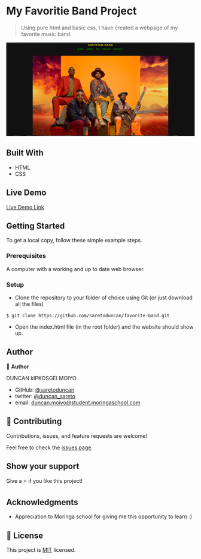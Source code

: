 

# My Favoritie Band Project

> Using pure html and basic css, I have created a webpage of my favorite music band.

![screenshot](images/screenshoot.png)


## Built With

- HTML
- CSS
 

## Live Demo

[Live Demo Link]( https://saretoduncan.github.io/favorite-band/)


## Getting Started

To get a local copy, follow these simple example steps.

### Prerequisites

A computer with a working and up to date web browser.

### Setup

- Clone the repository to your folder of choice using Git (or just download all the files)
```
$ git clone https://github.com/saretoduncan/favorite-band.git

```
- Open the index.html file (in the root folder) and the website should show up.

## Author

👤 **Author**

DUNCAN kIPKOSGEI MOIYO

- GitHub: [@saretoduncan](https://github.com/saretoduncan)
- twitter: [@duncan_sareto](https://twitter.com/duncan_sareto)
- email: duncan.moiyo@student.moringaschool.com





## 🤝 Contributing

Contributions, issues, and feature requests are welcome!

Feel free to check the [issues page](ISSUE_TEMPLATE/feature_request.md).

## Show your support

Give a ⭐️ if you like this project!

## Acknowledgments

- Appreciation to  Moringa school for giving me this opportunity to learn :)

## 📝 License

This project is [MIT](LICENCE) licensed.
